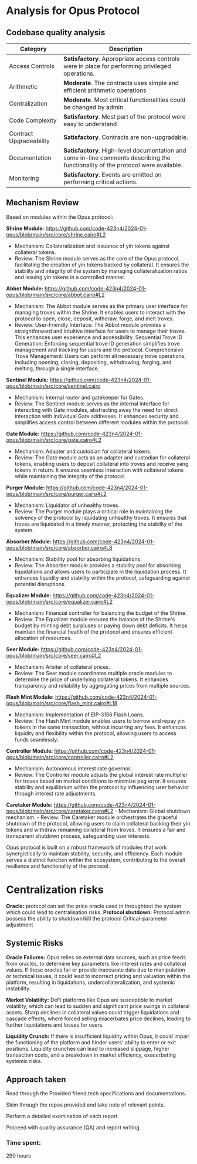 # Analysis for Opus Protocol

## Codebase quality analysis
| Category | Description |
|--- | --- |
|Access Controls | **Satisfactory**. Appropriate access controls were in place for performing privileged operations.|
|Arithmetic | **Moderate**. The contracts uses simple and efficient arithmetic operations |
| Centralization | **Moderate**. Most critical functionalities could be changed by admin.|
| Code Complexity | **Satisfactory**. Most part of the protocol were easy to understand |
|Contract Upgradeability | **Satisfactory**. Contracts are non-upgradable.|
| Documentation | **Satisfactory**. High-level documentation and some in-line comments describing the functionality of the protocol were available.|
| Monitoring | **Satisfactory**. Events are emitted on performing critical actions.|

## Mechanism Review
Based on modules within the Opus protocol:

**Shrine Module:**
https://github.com/code-423n4/2024-01-opus/blob/main/src/core/shrine.cairo#L2
   - Mechanism: Collateralization and issuance of yin tokens against collateral tokens.
   - Review: The Shrine module serves as the core of the Opus protocol, facilitating the creation of yin tokens backed by collateral. It ensures the stability and integrity of the system by managing collateralization ratios and issuing yin tokens in a controlled manner.

**Abbot Module:**
https://github.com/code-423n4/2024-01-opus/blob/main/src/core/abbot.cairo#L2
   - Mechanism:
The Abbot module serves as the primary user interface for managing troves within the Shrine. It enables users to interact with the protocol to open, close, deposit, withdraw, forge, and melt troves.
   - Review:
User-Friendly Interface: The Abbot module provides a straightforward and intuitive interface for users to manage their troves. This enhances user experience and accessibility.
Sequential Trove ID Generation: Enforcing sequential trove ID generation simplifies trove management and tracking for users and the protocol.
Comprehensive Trove Management: Users can perform all necessary trove operations, including opening, closing, depositing, withdrawing, forging, and melting, through a single interface.
 
**Sentinel Module:**
https://github.com/code-423n4/2024-01-opus/blob/main/src/core/sentinel.cairo
   - Mechanism: Internal router and gatekeeper for Gates.
   - Review: The Sentinel module serves as the internal interface for interacting with Gate modules, abstracting away the need for direct interaction with individual Gate addresses. It enhances security and simplifies access control between different modules within the protocol.

**Gate Module:**
https://github.com/code-423n4/2024-01-opus/blob/main/src/core/gate.cairo#L2
   - Mechanism: Adapter and custodian for collateral tokens.
   - Review: The Gate module acts as an adapter and custodian for collateral tokens, enabling users to deposit collateral into troves and receive yang tokens in return. It ensures seamless interaction with collateral tokens while maintaining the integrity of the protocol.

**Purger Module:**
https://github.com/code-423n4/2024-01-opus/blob/main/src/core/purger.cairo#L2
   - Mechanism: Liquidator of unhealthy troves.
   - Review: The Purger module plays a critical role in maintaining the solvency of the protocol by liquidating unhealthy troves. It ensures that troves are liquidated in a timely manner, protecting the stability of the system.

**Absorber Module:**
https://github.com/code-423n4/2024-01-opus/blob/main/src/core/absorber.cairo#L8
   - Mechanism: Stability pool for absorbing liquidations.
   - Review: The Absorber module provides a stability pool for absorbing liquidations and allows users to participate in the liquidation process. It enhances liquidity and stability within the protocol, safeguarding against potential disruptions.

**Equalizer Module:**
https://github.com/code-423n4/2024-01-opus/blob/main/src/core/equalizer.cairo#L2
   - Mechanism: Financial controller for balancing the budget of the Shrine.
   - Review: The Equalizer module ensures the balance of the Shrine's budget by minting debt surpluses or paying down debt deficits. It helps maintain the financial health of the protocol and ensures efficient allocation of resources.

**Seer Module:**
https://github.com/code-423n4/2024-01-opus/blob/main/src/core/seer.cairo#L2
   - Mechanism: Arbiter of collateral prices.
   - Review: The Seer module coordinates multiple oracle modules to determine the price of underlying collateral tokens. It enhances transparency and reliability by aggregating prices from multiple sources.

**Flash Mint Module:**
https://github.com/code-423n4/2024-01-opus/blob/main/src/core/flash_mint.cairo#L18
   - Mechanism: Implementation of EIP-3156 Flash Loans.
   - Review: The Flash Mint module enables users to borrow and repay yin tokens in the same transaction, without incurring any fees. It enhances liquidity and flexibility within the protocol, allowing users to access funds seamlessly.

**Controller Module:**
https://github.com/code-423n4/2024-01-opus/blob/main/src/core/controller.cairo#L2
   - Mechanism: Autonomous interest rate governor.
   - Review: The Controller module adjusts the global interest rate multiplier for troves based on market conditions to minimize peg error. It ensures stability and equilibrium within the protocol by influencing user behavior through interest rate adjustments.

**Caretaker Module:**
https://github.com/code-423n4/2024-01-opus/blob/main/src/core/caretaker.cairo#L2
    - Mechanism: Global shutdown mechanism.
    - Review: The Caretaker module orchestrates the graceful shutdown of the protocol, allowing users to claim collateral backing their yin tokens and withdraw remaining collateral from troves. It ensures a fair and transparent shutdown process, safeguarding user interests.

Opus protocol is built on a robust framework of modules that work synergistically to maintain stability, security, and efficiency. Each module serves a distinct function within the ecosystem, contributing to the overall resilience and functionality of the protocol.

# Centralization risks
**Oracle:** protocol can set the price oracle used in throughtout the system which could lead to centralisation risks.
**Protocol shutdown:** Protocol admin possess the ability to shutdown/kill the protocol
Critical-parameter adjustment

## Systemic Risks
**Oracle Failures:** Opus relies on external data sources, such as price feeds from oracles, to determine key parameters like interest rates and collateral values. If these oracles fail or provide inaccurate data due to manipulation or technical issues, it could lead to incorrect pricing and valuation within the platform, resulting in liquidations, undercollateralization, and systemic instability.

**Market Volatility:** DeFi platforms like Opus are susceptible to market volatility, which can lead to sudden and significant price swings in collateral assets. Sharp declines in collateral values could trigger liquidations and cascade effects, where forced selling exacerbates price declines, leading to further liquidations and losses for users.

**Liquidity Crunch:** If there is insufficient liquidity within Opus, it could impair the functioning of the platform and hinder users' ability to enter or exit positions. Liquidity crunches can lead to increased slippage, higher transaction costs, and a breakdown in market efficiency, exacerbating systemic risks.

## Approach taken
Read through the Provided friend.tech specifications and documentations.

Skim through the repos provided and take note of relevant points.

Perform a detailed examination of each report.

Proceed with quality assurance (QA) and report writing.


### Time spent:
290 hours